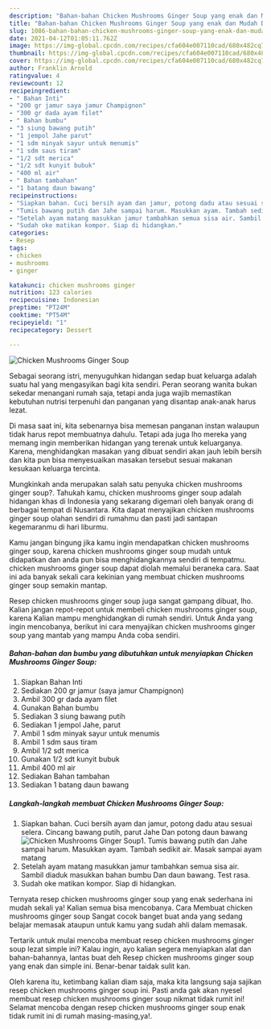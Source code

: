 ```yaml
---
description: "Bahan-bahan Chicken Mushrooms Ginger Soup yang enak dan Mudah Dibuat"
title: "Bahan-bahan Chicken Mushrooms Ginger Soup yang enak dan Mudah Dibuat"
slug: 1086-bahan-bahan-chicken-mushrooms-ginger-soup-yang-enak-dan-mudah-dibuat
date: 2021-04-12T01:05:11.762Z
image: https://img-global.cpcdn.com/recipes/cfa604e007110cad/680x482cq70/chicken-mushrooms-ginger-soup-foto-resep-utama.jpg
thumbnail: https://img-global.cpcdn.com/recipes/cfa604e007110cad/680x482cq70/chicken-mushrooms-ginger-soup-foto-resep-utama.jpg
cover: https://img-global.cpcdn.com/recipes/cfa604e007110cad/680x482cq70/chicken-mushrooms-ginger-soup-foto-resep-utama.jpg
author: Franklin Arnold
ratingvalue: 4
reviewcount: 12
recipeingredient:
- " Bahan Inti"
- "200 gr jamur saya jamur Champignon"
- "300 gr dada ayam filet"
- " Bahan bumbu"
- "3 siung bawang putih"
- "1 jempol Jahe parut"
- "1 sdm minyak sayur untuk menumis"
- "1 sdm saus tiram"
- "1/2 sdt merica"
- "1/2 sdt kunyit bubuk"
- "400 ml air"
- " Bahan tambahan"
- "1 batang daun bawang"
recipeinstructions:
- "Siapkan bahan. Cuci bersih ayam dan jamur, potong dadu atau sesuai selera. Cincang bawang putih, parut Jahe Dan potong daun bawang"
- "Tumis bawang putih dan Jahe sampai harum. Masukkan ayam. Tambah sedikit air. Masak sampai ayam matang"
- "Setelah ayam matang masukkan jamur tambahkan semua sisa air. Sambil diaduk masukkan bahan bumbu Dan daun bawang. Test rasa."
- "Sudah oke matikan kompor. Siap di hidangkan."
categories:
- Resep
tags:
- chicken
- mushrooms
- ginger

katakunci: chicken mushrooms ginger 
nutrition: 123 calories
recipecuisine: Indonesian
preptime: "PT24M"
cooktime: "PT54M"
recipeyield: "1"
recipecategory: Dessert

---
```



![Chicken Mushrooms Ginger Soup](https://img-global.cpcdn.com/recipes/cfa604e007110cad/680x482cq70/chicken-mushrooms-ginger-soup-foto-resep-utama.jpg)

Sebagai seorang istri, menyuguhkan hidangan sedap buat keluarga adalah suatu hal yang mengasyikan bagi kita sendiri. Peran seorang  wanita bukan sekedar menangani rumah saja, tetapi anda juga wajib memastikan kebutuhan nutrisi terpenuhi dan panganan yang disantap anak-anak harus lezat.

Di masa  saat ini, kita sebenarnya bisa memesan panganan instan walaupun tidak harus repot membuatnya dahulu. Tetapi ada juga lho mereka yang memang ingin memberikan hidangan yang terenak untuk keluarganya. Karena, menghidangkan masakan yang dibuat sendiri akan jauh lebih bersih dan kita pun bisa menyesuaikan masakan tersebut sesuai makanan kesukaan keluarga tercinta. 



Mungkinkah anda merupakan salah satu penyuka chicken mushrooms ginger soup?. Tahukah kamu, chicken mushrooms ginger soup adalah hidangan khas di Indonesia yang sekarang digemari oleh banyak orang di berbagai tempat di Nusantara. Kita dapat menyajikan chicken mushrooms ginger soup olahan sendiri di rumahmu dan pasti jadi santapan kegemaranmu di hari liburmu.

Kamu jangan bingung jika kamu ingin mendapatkan chicken mushrooms ginger soup, karena chicken mushrooms ginger soup mudah untuk didapatkan dan anda pun bisa menghidangkannya sendiri di tempatmu. chicken mushrooms ginger soup dapat diolah memalui beraneka cara. Saat ini ada banyak sekali cara kekinian yang membuat chicken mushrooms ginger soup semakin mantap.

Resep chicken mushrooms ginger soup juga sangat gampang dibuat, lho. Kalian jangan repot-repot untuk membeli chicken mushrooms ginger soup, karena Kalian mampu menghidangkan di rumah sendiri. Untuk Anda yang ingin mencobanya, berikut ini cara menyajikan chicken mushrooms ginger soup yang mantab yang mampu Anda coba sendiri.

<!--inarticleads1-->

##### Bahan-bahan dan bumbu yang dibutuhkan untuk menyiapkan Chicken Mushrooms Ginger Soup:

1. Siapkan  Bahan Inti
1. Sediakan 200 gr jamur (saya jamur Champignon)
1. Ambil 300 gr dada ayam filet
1. Gunakan  Bahan bumbu
1. Sediakan 3 siung bawang putih
1. Sediakan 1 jempol Jahe, parut
1. Ambil 1 sdm minyak sayur untuk menumis
1. Ambil 1 sdm saus tiram
1. Ambil 1/2 sdt merica
1. Gunakan 1/2 sdt kunyit bubuk
1. Ambil 400 ml air
1. Sediakan  Bahan tambahan
1. Sediakan 1 batang daun bawang




<!--inarticleads2-->

##### Langkah-langkah membuat Chicken Mushrooms Ginger Soup:

1. Siapkan bahan. Cuci bersih ayam dan jamur, potong dadu atau sesuai selera. Cincang bawang putih, parut Jahe Dan potong daun bawang
<img src="https://img-global.cpcdn.com/steps/5dcb93e80e0ba134/160x128cq70/chicken-mushrooms-ginger-soup-langkah-memasak-1-foto.jpg" alt="Chicken Mushrooms Ginger Soup">1. Tumis bawang putih dan Jahe sampai harum. Masukkan ayam. Tambah sedikit air. Masak sampai ayam matang
1. Setelah ayam matang masukkan jamur tambahkan semua sisa air. Sambil diaduk masukkan bahan bumbu Dan daun bawang. Test rasa.
1. Sudah oke matikan kompor. Siap di hidangkan.




Ternyata resep chicken mushrooms ginger soup yang enak sederhana ini mudah sekali ya! Kalian semua bisa mencobanya. Cara Membuat chicken mushrooms ginger soup Sangat cocok banget buat anda yang sedang belajar memasak ataupun untuk kamu yang sudah ahli dalam memasak.

Tertarik untuk mulai mencoba membuat resep chicken mushrooms ginger soup lezat simple ini? Kalau ingin, ayo kalian segera menyiapkan alat dan bahan-bahannya, lantas buat deh Resep chicken mushrooms ginger soup yang enak dan simple ini. Benar-benar taidak sulit kan. 

Oleh karena itu, ketimbang kalian diam saja, maka kita langsung saja sajikan resep chicken mushrooms ginger soup ini. Pasti anda gak akan nyesel membuat resep chicken mushrooms ginger soup nikmat tidak rumit ini! Selamat mencoba dengan resep chicken mushrooms ginger soup enak tidak rumit ini di rumah masing-masing,ya!.

